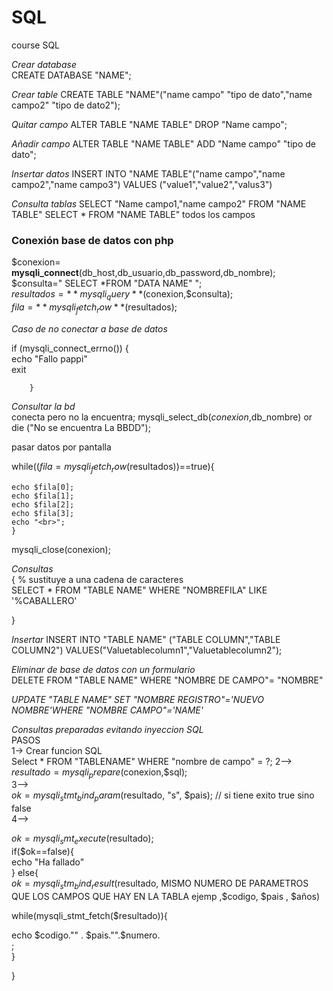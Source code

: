 # SQL
course SQL

*Crear database*  
CREATE DATABASE "NAME";  

*Crear table* 
CREATE TABLE "NAME"("name campo" "tipo de dato","name campo2" "tipo de dato2");  

*Quitar campo*
ALTER TABLE "NAME TABLE" DROP "Name campo";  

*Añadir campo* 
ALTER TABLE "NAME TABLE" ADD "Name campo" "tipo de dato";  

*Insertar datos*
INSERT INTO "NAME TABLE"("name campo","name campo2","name campo3") VALUES ("value1","value2","valus3")  

*Consulta tablas*
SELECT "Name campo1,"name campo2" FROM "NAME TABLE"
SELECT * FROM "NAME TABLE"  todos los campos  

### Conexión base de datos con php  

$conexion= **mysqli_connect**(db_host,db_usuario,db_password,db_nombre);  
$consulta=" SELECT *FROM "DATA NAME" ";  
$resultados=**mysqli_query**($conexion,$consulta);  
$fila = **mysqli_fetch_row**($resultados);

*Caso de no conectar a base de datos*

if (mysqli_connect_errno())  {  
		echo "Fallo pappi"  
	exit  
		
		}

*Consultar la bd*  
conecta pero no la encuentra;
	mysqli_select_db($conexion,$db_nombre) or die ("No se encuentra La BBDD");  

pasar datos por pantalla  

while(($fila=mysqli_fetch_row($resultados))==true){  
	
	
	echo $fila[0];  
	echo $fila[1];  
	echo $fila[2];  
	echo $fila[3];  
	echo "<br>";  
	}  


mysqli_close(conexion);  

*Consultas*  
{
% sustituye a una cadena de caracteres  
SELECT * FROM "TABLE NAME" WHERE "NOMBREFILA" LIKE '%CABALLERO'


}  

*Insertar*
INSERT INTO "TABLE NAME" ("TABLE COLUMN","TABLE COLUMN2") VALUES("Valuetablecolumn1","Valuetablecolumn2");  

*Eliminar de base de datos con un formulario*  
DELETE FROM "TABLE NAME" WHERE "NOMBRE DE CAMPO"= "NOMBRE"  

*UPDATE "TABLE NAME" SET "NOMBRE REGISTRO"='NUEVO NOMBRE'WHERE "NOMBRE CAMPO"='NAME'*  

*Consultas preparadas evitando inyeccion SQL*  
PASOS  
1-> Crear funcion SQL   
Select * FROM "TABLENAME" WHERE "nombre de campo" = ?; 
2-->  
$resultado = mysqli_prepare($conexion,$sql);  
3-->  
$ok = mysqli_stmt_bind_param($resultado, "s", $pais);  // si tiene exito true sino false  
4-->  

$ok=mysqli_smt_execute($resultado);  
if($ok==false){  
 echo "Ha fallado"  
}  else{  
$ok=mysqli_stm_bind_result($resultado, MISMO NUMERO DE PARAMETROS QUE LOS CAMPOS QUE HAY EN LA TABLA  ejemp ,$codigo, $pais , $años)  
 
 while(mysqli_stmt_fetch($resultado)){  

echo $codigo."" . $pais."".$numero.<br>;  
}  


}  

